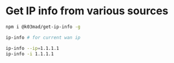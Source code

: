 # Get IP info from various sources

```bash
npm i @k03mad/get-ip-info -g

ip-info # for current wan ip

ip-info --ip=1.1.1.1
ip-info -i 1.1.1.1
```
